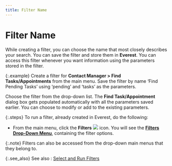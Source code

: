 ```yaml
---
title: Filter Name
---
```


# Filter Name


While creating a filter, you can choose the name that most closely describes  your search. You can save the filter and store them in **Everest**.  You can access this filter whenever you want information using the parameters  stored in the filter.


{:.example}
Create a filter for **Contact Manager 
 &gt; Find Tasks/Appointments** from the main menu. Save the filter  by name ‘Find Pending Tasks’ using ‘pending’ and ‘tasks’ as the parameters.


Choose the filter from the drop-down list. The **Find 
 Task/Appointment** dialog box gets populated automatically with all  the parameters saved earlier. You can choose to modify or add to the existing  parameters.


{:.steps}
To run a filter, already created in Everest,  do the following:

- From the main  menu, click the **Filters** ![]({{site.wwe_baseurl}}/img/wwe_filters_menu_icon.gif) icon. You will see the [**Filters Drop-Down Menu**]({{site.wwe_baseurl}}/misc/filters_drop_down_menu_options.html), containing  the filter options.



{:.note}
Filters can also be accessed from the drop-down  main menus that they belong to.


{:.see_also}
See also
: [Select and  Run Filters]({{site.wwe_baseurl}}/misc/select_and_run_filters.html)
